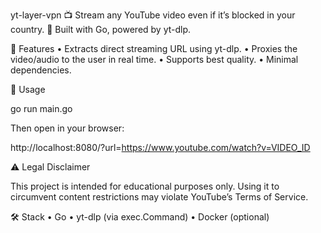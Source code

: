 yt-layer-vpn
📺 Stream any YouTube video even if it’s blocked in your country.
🔐 Built with Go, powered by yt-dlp.

🔧 Features
•	Extracts direct streaming URL using yt-dlp.
•	Proxies the video/audio to the user in real time.
•	Supports best quality.
•	Minimal dependencies.

🚀 Usage

go run main.go

Then open in your browser:

http://localhost:8080/?url=https://www.youtube.com/watch?v=VIDEO_ID

⚠️ Legal Disclaimer

This project is intended for educational purposes only.
Using it to circumvent content restrictions may violate YouTube’s Terms of Service.

🛠️ Stack
•	Go
•	yt-dlp (via exec.Command)
•	Docker (optional)